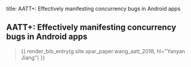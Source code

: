 title: AATT+: Effectively manifesting concurrency bugs in Android apps

## AATT+: Effectively manifesting concurrency bugs in Android apps

> {{ render_bib_entry(g.site.spar_paper.wang_aatt_2018, hl="Yanyan Jiang") }}
